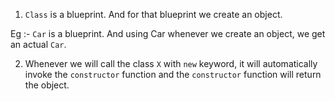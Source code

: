 1. `Class` is a blueprint. And for that blueprint we create an object.

Eg :- `Car` is a blueprint. And using Car whenever we create an object, we get an actual `Car`.

2. Whenever we will call the class `X` with `new` keyword, it will automatically invoke the `constructor` function and the `constructor` function will return the object.